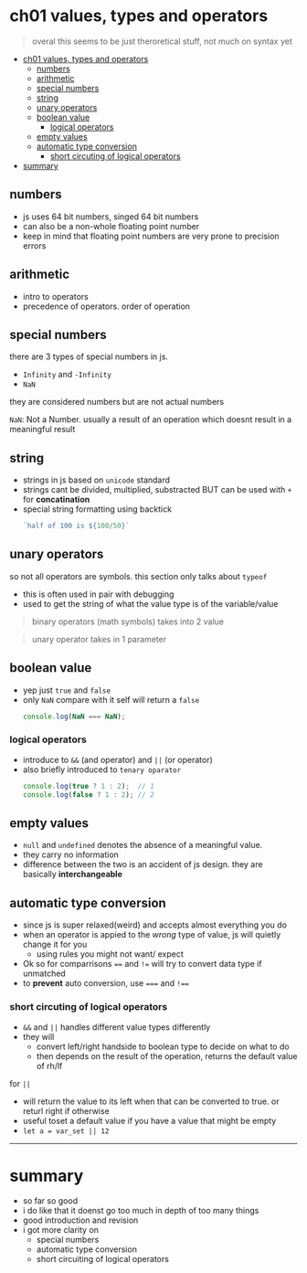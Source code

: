 # ch01 values, types and operators

> overal this seems to be just theroretical stuff, not much on syntax yet

- [ch01 values, types and operators](#ch01-values-types-and-operators)
  - [numbers](#numbers)
  - [arithmetic](#arithmetic)
  - [special numbers](#special-numbers)
  - [string](#string)
  - [unary operators](#unary-operators)
  - [boolean value](#boolean-value)
    - [logical operators](#logical-operators)
  - [empty values](#empty-values)
  - [automatic type conversion](#automatic-type-conversion)
    - [short circuting of logical operators](#short-circuting-of-logical-operators)
- [summary](#summary)

## numbers

- js uses 64 bit numbers, singed 64 bit numbers
- can also be a non-whole floating point number
- keep in mind that floating point numbers are very prone to precision errors

## arithmetic

- intro to operators
- precedence of operators. order of operation

## special numbers

there are 3 types of special numbers in js.

- `Infinity` and `-Infinity`
- `NaN`

they are considered numbers but are not actual numbers

`NaN`: Not a Number. usually a result of an operation which doesnt result in a meaningful result

## string

- strings in js based on `unicode` standard
- strings cant be divided, multiplied, substracted BUT can be used with `+` for **concatination**
- special string formatting using backtick
    ```js
    `half of 100 is ${100/50}`
    ```


## unary operators

so not all operators are symbols. this section only talks about `typeof`

- this is often used in pair with debugging
- used to get the string of what the value type is of the variable/value

> binary operators (math symbols) takes into 2 value

> unary operator takes in 1 parameter

## boolean value

- yep just `true` and `false`
- only `NaN` compare with it self will return a `false`
    ```js
    console.log(NaN === NaN);
    ```

### logical operators

- introduce to `&&` (and operator) and `||` (or operator)
- also briefly introduced to `tenary oparator` 
    ```js
    console.log(true ? 1 : 2);  // 1
    console.log(false ? 1 : 2); // 2
    ```

## empty values

- `null` and `undefined` denotes the absence of a meaningful value.
- they carry no information
- difference between the two is an accident of js design. they are basically **interchangeable**

## automatic type conversion

- since js is super relaxed(weird) and accepts almost everything you do
- when an operator is appied to the *wrong* type of value, js will quietly change it for you
  - using rules you might not want/ expect
- Ok so for comparrisons `==` and `!=` will try to convert data type if unmatched
- to **prevent** auto conversion, use `===` and `!==`

### short circuting of logical operators

- `&&` and `||` handles different value types differently
- they will
  - convert left/right handside to boolean type to decide on what to do
  - then depends on the result of the operation, returns the default value of rh/lf

for `||`
- will return the value to its left when that can be converted to true. or returl right if otherwise
- useful toset a default value if you have a value that might be empty
- `let a = var_set || 12`

---
# summary

- so far so good
- i do like that it doenst go too much in depth of too many things
- good introduction and revision
- i got more clarity on
  - special numbers
  - automatic type conversion
  - short circuiting of logical operators